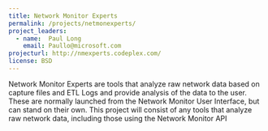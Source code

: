```yaml
---
title: Network Monitor Experts
permalink: /projects/netmonexperts/
project_leaders:
  - name:  Paul Long
    email: Paullo@microsoft.com
projecturl: http://nmexperts.codeplex.com/
license: BSD
---
```

Network Monitor Experts are tools that analyze raw network data based on capture files and ETL Logs and provide analysis of the data to the user. These are normally launched from the Network Monitor User Interface, but can stand on their own. This project will consist of any tools that analyze raw network data, including those using the Network Monitor API